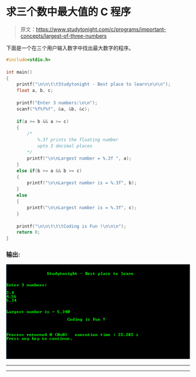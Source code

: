 # 求三个数中最大值的 C 程序

> 原文：<https://www.studytonight.com/c/programs/important-concepts/largest-of-three-numbers>

下面是一个在三个用户输入数字中找出最大数字的程序。

```cpp
#include<stdio.h>

int main()
{
    printf("\n\n\t\tStudytonight - Best place to learn\n\n\n");
    float a, b, c;

    printf("Enter 3 numbers:\n\n");
    scanf("%f%f%f", &a, &b, &c);

    if(a >= b && a >= c)
    {
        /*
            %.3f prints the floating number 
            upto 3 decimal places
        */
        printf("\n\nLargest number = %.3f ", a);
    }
    else if(b >= a && b >= c)
    {
        printf("\n\nLargest number is = %.3f", b);
    }
    else
    {
        printf("\n\nLargest number is = %.3f", c);
    }

    printf("\n\n\t\t\tCoding is Fun !\n\n\n");
    return 0;
}
```

### 输出:

![C Program output for Largest of three numbers](img/119afe2a14ae54afcff97e49ef34a9f8.png)

* * *

* * *